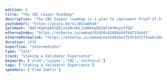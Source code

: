```yaml
---
edition: 5
title: "The CBC Casper Roadmap"
description: "The CBC Casper roadmap is a plan to implement Proof-of-Stake and Sharding for Ethereum using “correct-by-construction” (CBC) software design methodology. This talk will share new CBC Casper research, including specifications for light clients, liveness and sharding. It will include updates on formal verification and engineering efforts, and a roadmap for (eventual) release."
youtubeUrl: "https://youtu.be/oLlBVJwDhdA"
ipfsHash: "QmTrKqHtpKEhERjoSSMrmHL3zHKkhpEB1QF34tMuyn77GD"
ethernaIndex: "https://etherna.io/embed/63458c62080a54f6d733eb41"
ethernaPermalink: "https://etherna.io/embed/ee35491be17bfb347273eabcb0e56dad2c614801c1b90c0d45d96dfdce8dbe49"
duration: 1836
expertise: "Intermediate"
type: "Talk"
track: "Staking & Validator Experience"
keywords: ['vlad','casper','CBC','technical']
tags: ['Staking & Validator Experience']
speakers: ['Vlad Zamfir']
---
```

